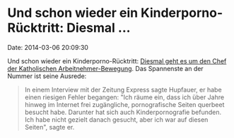 Und schon wieder ein Kinderporno-Rücktritt: Diesmal \...
========================================================

Date: 2014-03-06 20:09:30

Und schon wieder ein Kinderporno-Rücktritt: [Diesmal geht es um den Chef
der Katholischen
Arbeitnehmer-Bewegung](http://www.zeit.de/gesellschaft/zeitgeschehen/2014-03/hupfauer-kab-ruecktritt-kinderpornographie).
Das Spannenste an der Nummer ist seine Ausrede:

> In einem Interview mit der Zeitung Express sagte Hupfauer, er habe
> einen riesigen Fehler begangen: \"Ich räume ein, dass ich über Jahre
> hinweg im Internet frei zugängliche, pornografische Seiten querbeet
> besucht habe. Darunter hat sich auch Kinderpornografie befunden. Ich
> habe nicht gezielt danach gesucht, aber ich war auf diesen Seiten\",
> sagte er.
